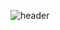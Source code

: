 ![header](https://capsule-render.vercel.app/api?type=wave&color=87CEFA&height=300&section=header&text=Sunggyu%27s%20Repo&fontSize=60&animation=fadeIn&desc=FullStack%20Developer&descAlignY=80&fontColor=ffffff&descColor=ffffff)
